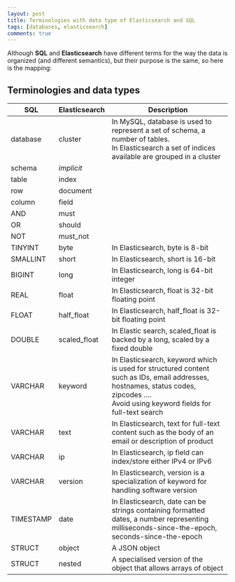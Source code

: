 ```yaml
---
layout: post
title: Terminologies with data type of Elasticsearch and SQL
tags: [databases, elasticsearch]
comments: true
---
```

Although **SQL** and **Elasticsearch** have different terms for the way the data is organized (and different semantics), but their purpose is the same, so here is the mapping:
## Terminologies and data types

| SQL       | Elasticsearch | Description                                                                                                                                                                              |
|-----------|---------------|------------------------------------------------------------------------------------------------------------------------------------------------------------------------------------------|
| database  | cluster       | In MySQL, database is used to represent a set of schema, a number of tables. <br/>In Elasticsearch a set of indices available are grouped in a cluster                                   |
| schema    | *implicit*    |                                                                                                                                                                                          |
| table     | index         |                                                                                                                                                                                          |
| row       | document      |                                                                                                                                                                                          |
| column    | field         |                                                                                                                                                                                          |
| AND       | must          |                                                                                                                                                                                          |
| OR        | should        |                                                                                                                                                                                          |
| NOT       | must_not      |                                                                                                                                                                                          |
| TINYINT   | byte          | In Elasticsearch, byte is 8-bit                                                                                                                                                          |
| SMALLINT  | short         | In Elasticsearch, short is 16-bit                                                                                                                                                        |
| BIGINT    | long          | In Elasticsearch, long is 64-bit integer                                                                                                                                                 |
| REAL      | float         | In Elasticsearch, float is 32-bit floating point                                                                                                                                         |
| FLOAT     | half_float    | In Elasticsearch, half_float is 32-bit floating point                                                                                                                                    |
| DOUBLE    | scaled_float  | In Elastic search, scaled_float is backed by a long, scaled by a fixed double                                                                                                            |
| VARCHAR   | keyword       | In Elasticsearch, keyword which is used for structured content such as IDs, email addresses, hostnames, status codes, zipcodes .... <br/>Avoid using keyword fields for full-text search |
| VARCHAR   | text          | In Elasticsearch, text for full-text content such as the body of an email or description of product                                                                                      |
| VARCHAR   | ip            | In Elasticsearch, ip field can index/store either IPv4 or IPv6                                                                                                                           |
| VARCHAR   | version       | In Elasticsearch, version is a specialization of keyword for handling software version                                                                                                   |
| TIMESTAMP | date          | In Elasticsearch, date can be strings containing formatted dates, a number representing milliseconds-since-the-epoch, seconds-since-the-epoch                                            |
| STRUCT    | object        | A JSON object                                                                                                                                                                            |
| STRUCT    | nested        | A specialised version of the object that allows arrays of object                                                                                                                         |


